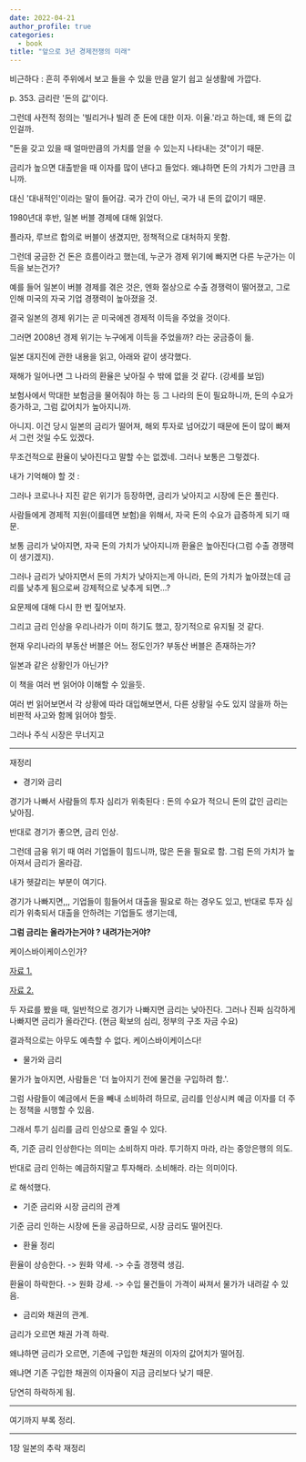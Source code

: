 ```yaml
---
date: 2022-04-21
author_profile: true
categories:
  - book
title: "앞으로 3년 경제전쟁의 미래"
---
```


비근하다 : 흔히 주위에서 보고 들을 수 있을 만큼 알기 쉽고 실생활에 가깝다.

p. 353. 금리란 '돈의 값'이다. 

그런데 사전적 정의는 '빌리거나 빌려 준 돈에 대한 이자. 이율.'라고 하는데, 왜 돈의 값인걸까.

"돈을 갖고 있을 때 얼마만큼의 가치를 얻을 수 있는지 나타내는 것"이기 때문.

금리가 높으면 대출받을 때 이자를 많이 낸다고 들었다. 왜냐하면 돈의 가치가 그만큼 크니까.

대신 '대내적인'이라는 말이 들어감. 국가 간이 아닌, 국가 내 돈의 값이기 때문.



1980년대 후반, 일본 버블 경제에 대해 읽었다.

플라자, 루브르 합의로 버블이 생겼지만, 정책적으로 대처하지 못함.

그런데 궁금한 건 돈은 흐름이라고 했는데, 누군가 경제 위기에 빠지면 다른 누군가는 이득을 보는건가?

예를 들어 일본이 버블 경제를 겪은 것은, 엔화 절상으로 수출 경쟁력이 떨어졌고, 그로 인해 미국의 자국 기업 경쟁력이 높아졌을 것.

결국 일본의 경제 위기는 곧 미국에겐 경제적 이득을 주었을 것이다.

그러면 2008년 경제 위기는 누구에게 이득을 주었을까? 라는 궁금증이 듦.


일본 대지진에 관한 내용을 읽고, 아래와 같이 생각했다.

재해가 일어나면 그 나라의 환율은 낮아질 수 밖에 없을 것 같다. (강세를 보임)

보험사에서 막대한 보험금을 물어줘야 하는 등 그 나라의 돈이 필요하니까, 돈의 수요가 증가하고, 그럼 값어치가 높아지니까.

아니지. 이건 당시 일본의 금리가 떨어져, 해외 투자로 넘어갔기 때문에 돈이 많이 빠져서 그런 것일 수도 있겠다.

무조건적으로 환율이 낮아진다고 말할 수는 없겠네. 그러나 보통은 그렇겠다.



내가 기억해야 할 것 : 

그러나 코로나나 지진 같은 위기가 등장하면, 금리가 낮아지고 시장에 돈은 풀린다.

사람들에게 경제적 지원(이를테면 보험)을 위해서, 자국 돈의 수요가 급증하게 되기 때문.

보통 금리가 낮아지면, 자국 돈의 가치가 낮아지니까 환율은 높아진다(그럼 수출 경쟁력이 생기겠지).

그러나 금리가 낮아지면서 돈의 가치가 낮아지는게 아니라, 돈의 가치가 높아졌는데 금리를 낮추게 됨으로써 강제적으로 낮추게 되면...?


요문제에 대해 다시 한 번 짚어보자.

그리고 금리 인상을 우리나라가 이미 하기도 했고, 장기적으로 유지될 것 같다.

현재 우리나라의 부동산 버블은 어느 정도인가? 부동산 버블은 존재하는가? 

일본과 같은 상황인가 아닌가?

이 책을 여러 번 읽어야 이해할 수 있을듯.

여러 번 읽어보면서 각 상황에 따라 대입해보면서, 다른 상황일 수도 있지 않을까 하는 비판적 사고와 함께 읽어야 할듯.



그러나 주식 시장은 무너지고


---
재정리

* 경기와 금리

경기가 나빠서 사람들의 투자 심리가 위축된다 : 돈의 수요가 적으니 돈의 값인 금리는 낮아짐.

반대로 경기가 좋으면, 금리 인상.

그런데 금융 위기 때 여러 기업들이 힘드니까, 많은 돈을 필요로 함. 그럼 돈의 가치가 높아져서 금리가 올라감.

내가 헷갈리는 부분이 여기다. 

경기가 나빠지면,,, 기업들이 힘들어서 대출을 필요로 하는 경우도 있고, 반대로 투자 심리가 위축되서 대출을 안하려는 기업들도 생기는데,

__그럼 금리는 올라가는거야 ? 내려가는거야?__

케이스바이케이스인가?

[자료 1.](https://ecodemy.cafe24.com/whyrate.html)

[자료 2.](https://now.rememberapp.co.kr/2020/03/16/7202/)

두 자료를 봤을 때, 일반적으로 경기가 나빠지면 금리는 낮아진다. 그러나 진짜 심각하게 나빠지면 금리가 올라간다. (현금 확보의 심리, 정부의 구조 자금 수요)

결과적으로는 아무도 예측할 수 없다. 케이스바이케이스다!


* 물가와 금리

물가가 높아지면, 사람들은 '더 높아지기 전에 물건을 구입하려 함.'.

그럼 사람들이 예금에서 돈을 빼내 소비하려 하므로, 금리를 인상시켜 예금 이자를 더 주는 정책을 시행할 수 있음.

그래서 투기 심리를 금리 인상으로 줄일 수 있다.

즉, 기준 금리 인상한다는 의미는 소비하지 마라. 투기하지 마라, 라는 중앙은행의 의도.

반대로 금리 인하는 예금하지말고 투자해라. 소비해라. 라는 의미이다.

로 해석했다.

* 기준 금리와 시장 금리의 관계

기준 금리 인하는 시장에 돈을 공급하므로, 시장 금리도 떨어진다.

* 환율 정리

환율이 상승한다. -> 원화 약세. -> 수출 경쟁력 생김. 

환율이 하락한다. -> 원화 강세. -> 수입 물건들이 가격이 싸져서 물가가 내려갈 수 있음.

* 금리와 채권의 관계.

금리가 오르면 채권 가격 하락. 

왜냐하면 금리가 오르면, 기존에 구입한 채권의 이자의 값어치가 떨어짐.

왜냐면 기존 구입한 채권의 이자율이 지금 금리보다 낮기 때문.

당연히 하락하게 됨.


--- 

여기까지 부록 정리.

---
1장 일본의 추락 재정리
